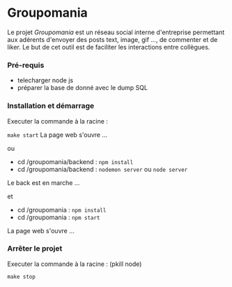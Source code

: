 # Groupomania
  
Le projet _Groupomania_ est un réseau social interne d'entreprise permettant aux adérents d'envoyer des posts text, image, gif ..., de commenter et de liker. Le but de cet outil est de faciliter les interactions entre collègues.
  
### Pré-requis  
   
- telecharger node js  
- préparer la base de donné avec le dump SQL
   
### Installation et démarrage  
  
Executer la commande à la racine :  
  
 ``make start``
La page web s'ouvre ...  
  
ou  
  
 - cd /groupomania/backend : ``npm install``
 - cd /groupomania/backend : ``nodemon server`` ou ``node server``
   
 Le back est en marche ...  
  
 et  
   
 - cd /groupomania : ``npm install``
 - cd /groupomania : ``npm start``  
   
 La page web s'ouvre ...  
   
     
       
### Arrêter le projet  
  
  Executer la commande à la racine : (pkill node)
    
``make stop``


